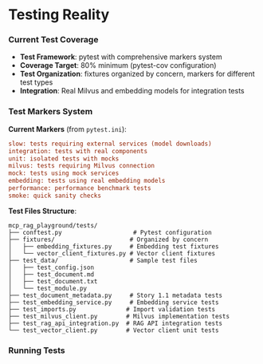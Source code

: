 # Testing Reality

### Current Test Coverage

- **Test Framework**: pytest with comprehensive markers system
- **Coverage Target**: 80% minimum (pytest-cov configuration)
- **Test Organization**: fixtures organized by concern, markers for different test types
- **Integration**: Real Milvus and embedding models for integration tests

### Test Markers System

**Current Markers** (from `pytest.ini`):
```ini
slow: tests requiring external services (model downloads)
integration: tests with real components  
unit: isolated tests with mocks
milvus: tests requiring Milvus connection
mock: tests using mock services
embedding: tests using real embedding models
performance: performance benchmark tests
smoke: quick sanity checks
```

**Test Files Structure**:
```text
mcp_rag_playground/tests/
├── conftest.py                    # Pytest configuration
├── fixtures/                     # Organized by concern
│   ├── embedding_fixtures.py     # Embedding test fixtures
│   └── vector_client_fixtures.py # Vector client fixtures
├── test_data/                    # Sample test files
│   ├── test_config.json         
│   ├── test_document.md         
│   ├── test_document.txt        
│   └── test_module.py           
├── test_document_metadata.py     # Story 1.1 metadata tests
├── test_embedding_service.py     # Embedding service tests
├── test_imports.py              # Import validation tests
├── test_milvus_client.py        # Milvus implementation tests
├── test_rag_api_integration.py  # RAG API integration tests
└── test_vector_client.py        # Vector client unit tests
```

### Running Tests

```bash